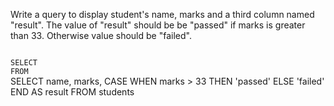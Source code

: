 Write a query to display student's name, marks and a third column named "result".
The value of "result" should be be "passed" if marks is greater than 33. Otherwise
value should be "failed".



<Editor lang="sql" dbName="students1.db" type="exercise">
<code>
SELECT
FROM
</code>

<solution>
SELECT name, marks, CASE
                WHEN marks > 33
                    THEN 'passed'
                ELSE 'failed'
            END AS result
FROM students
</solution>
</Editor>